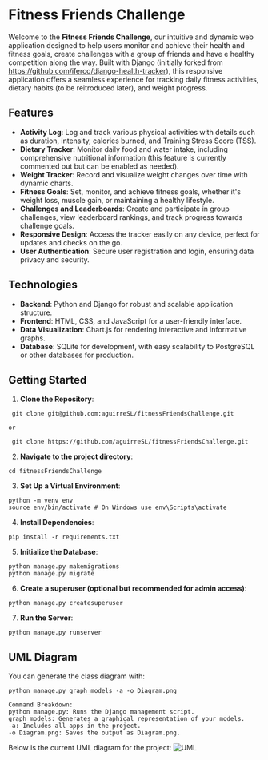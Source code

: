 # Fitness Friends Challenge

Welcome to the **Fitness Friends Challenge**, our intuitive and dynamic web application designed to help users monitor and achieve their health and fitness goals, create challenges with a group of friends and have e healthy competition along the way. Built with Django (initially forked from https://github.com/iferco/django-health-tracker), this responsive application offers a seamless experience for tracking daily fitness activities, dietary habits (to be reitroduced later), and weight progress.

## Features

- **Activity Log**:  Log and track various physical activities with details such as duration, intensity, calories burned, and Training Stress Score (TSS).
- **Dietary Tracker**: Monitor daily food and water intake, including comprehensive nutritional information (this feature is currently commented out but can be enabled as needed).
- **Weight Tracker**: Record and visualize weight changes over time with dynamic charts.
- **Fitness Goals**: Set, monitor, and achieve fitness goals, whether it's weight loss, muscle gain, or maintaining a healthy lifestyle.
- **Challenges and Leaderboards**:  Create and participate in group challenges, view leaderboard rankings, and track progress towards challenge goals.
- **Responsive Design**: Access the tracker easily on any device, perfect for updates and checks on the go.
- **User Authentication**: Secure user registration and login, ensuring data privacy and security.

## Technologies

- **Backend**: Python and Django for robust and scalable application structure.
- **Frontend**: HTML, CSS, and JavaScript for a user-friendly interface.
- **Data Visualization**: Chart.js for rendering interactive and informative graphs.
- **Database**: SQLite for development, with easy scalability to PostgreSQL or other databases for production.

## Getting Started

1. **Clone the Repository**:

``` git clone git@github.com:aguirreSL/fitnessFriendsChallenge.git``` 

```or```

``` git clone https://github.com/aguirreSL/fitnessFriendsChallenge.git``` 

2. **Navigate to the project directory**:
```
cd fitnessFriendsChallenge
```

3. **Set Up a Virtual Environment**:
``` 
python -m venv env
source env/bin/activate # On Windows use env\Scripts\activate
``` 

4. **Install Dependencies**:
``` 
pip install -r requirements.txt

``` 

5. **Initialize the Database**:
``` 
python manage.py makemigrations
python manage.py migrate
``` 

6. **Create a superuser (optional but recommended for admin access)**:
```
python manage.py createsuperuser
```

7. **Run the Server**:
``` 
python manage.py runserver
```

## UML Diagram
You can generate the class diagram with:
```
python manage.py graph_models -a -o Diagram.png
```
```
Command Breakdown: 
python manage.py: Runs the Django management script.
graph_models: Generates a graphical representation of your models.
-a: Includes all apps in the project.
-o Diagram.png: Saves the output as Diagram.png.
``` 

Below is the current UML diagram for the project:
![UML](https://github.com/aguirreSL/fitnessFriendsChallenge/blob/main/Diagram.png)


